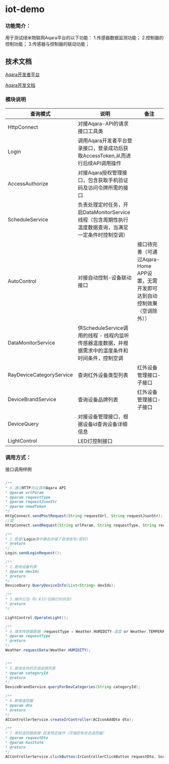 # iot-demo

### 功能简介：

用于测试绿米物联网Aqara平台的以下功能：
1.传感器数据监测功能；
2.控制器的控制功能；
3.传感器与控制器的联动功能；

## 技术文档

[Aqara开发者平台](https://developer.aqara.com/)

[Aqara开发文档](https://opendoc.aqara.cn/docs/%E4%BA%91%E5%AF%B9%E6%8E%A5%E5%BC%80%E5%8F%91%E6%89%8B%E5%86%8C/API%E6%96%87%E6%A1%A3.html)


### 模块说明


| 查询模式           | 说明                                   | 备注             |
|--------------------|----------------------------------------|------------------|
| HttpConnect        | 对接Aqara-API的请求接口工具类 |    |
| Login              | 调用Aqara开发者平台登录接口，登录成功后获取AccessToken,从而进行后续API调用操作 |    |
| AccessAuthorize    | 对接Aqara授权管理接口，包含获取手机验证码及访问令牌所需的接口 |    |
| ScheduleService    | 负责处理定时任务，开启DataMonitorService线程（包含周期性执行温度数据查询，当满足一定条件时控制空调） |    |
| AutoControl        | 对接自动控制-设备联动接口| 接口待完善（可通过Aqara-Home APP设置，无需开发即可达到自动控制效果（空调除外））   |
| DataMonitorService | 供ScheduleService调用的线程 - 线程内监听传感器温度数据，并根据需求中的温度条件和时间条件，控制空调  |    |
| RayDeviceCategoryService | 查询红外设备类型列表| 红外设备管理接口-子接口   |
| DeviceBrandService | 查询设备品牌列表| 红外设备管理接口-子接口   |
| DeviceQuery | 对接设备管理接口，根据设备id查询设备详细信息|    |
| LightControl | LED灯控制接口|    |


### 调用方式：

接口调用样例
```java

/**
* 0.通过HTTP协议调用Aqara API
* @param urlParam
* @param requestType
* @param requestJsonStr
* @param needToken
*/
HttpConnect.sendPostRequest(String requestUrl, String requestJsonStr);
//或
HttpConnect.sendRequest(String urlParam, String requestType, String requestJsonStr, boolean needToken)；

/**
* 1.登录(Login类中静态存储了登录账号/密码)
* @return
*/
Login.sendLoginRequest();

/**
* 2.查询设备列表
* @param devIds
* @return
*/
DeviceQuery.QueryDeviceInfo(List<String> devIds);

/**
* 3.操作灯泡-开/关灯(切换灯的状态)
* @return
*/

LightControl.OperateLight();

/**
* 4.请求传感器数据（requestType = Weather.HUMIDITY-温度 or Weather.TEMPERATURE-湿度）
* @param requestType
* @return
*/
Weather.requestData(Weather.HUMIDITY);


/**
* 5.查询支持的空调品牌列表
* @param categoryId
* @return
*/
DeviceBrandService.queryForDevCategories(String categoryId);

/**
* 6.新增遥控器
* @param dto
* @return
*/
ACControllerService.createIrController(ACIconAddDto dto);

/**
* 7.单机遥控器按键-促发特定操作（可操控有状态遥控器）
* @param requestDto
* @param hasState
* @return
*/
ACControllerService.clickButton(IrControllerClickButton requestDto, boolean hasState);
```





